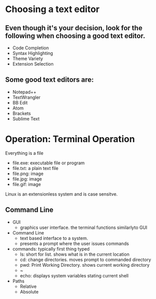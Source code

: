 # Choosing a text editor

## Even though it's your decision, look for the following when choosing a good text editor.

* Code Completion
* Syntax Highlighting
* Theme Variety
* Extension Selection

## Some good text editors are:

* Notepad++
* TextWrangler
* BB Edit
* Atom
* Brackets
* Sublime Text

# Operation: Terminal Operation

Everything is a file

* file.exe: executable file or program
* file.txt: a plain text file
* file.png: image
* file.jpg: image
* file.gif: image

Linux is an extensionless system and is case sensitve.

## Command Line 

* GUI
  * graphics user interface. the terminal functions similarlyto GUI
* Command Line
  * text based interface to a system. 
  * presents a prompt where the user issues commands
* commands: typically first thing typed
  * ls: short for list. shows what is in the current location 
  * cd: change directories. moves prompt to commanded directory
  * pwd: Print Working Directory. shows current working directory
  * ~
  * echo: displays system variables stating current shell
* Paths
  * Relative
  * Absolute
 
